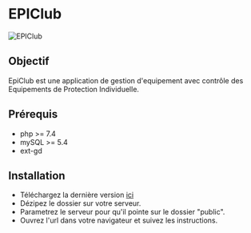 # EPIClub

![EPIClub](https://epiclub.fr/wp-content/uploads/2025/08/cropped-EPIClub-e1755818346875.png)

## Objectif

EpiClub est une application de gestion d'equipement avec contrôle des Equipements de Protection Individuelle.

## Prérequis

* php >= 7.4
* mySQL >= 5.4
* ext-gd

## Installation

* Téléchargez la dernière version [ici](https://github.com/johnburnout/EPIClub/releases)
* Dézipez le dossier sur votre serveur.
* Parametrez le serveur pour qu'il pointe sur le dossier "public".
* Ouvrez l'url dans votre navigateur et suivez les instructions.
